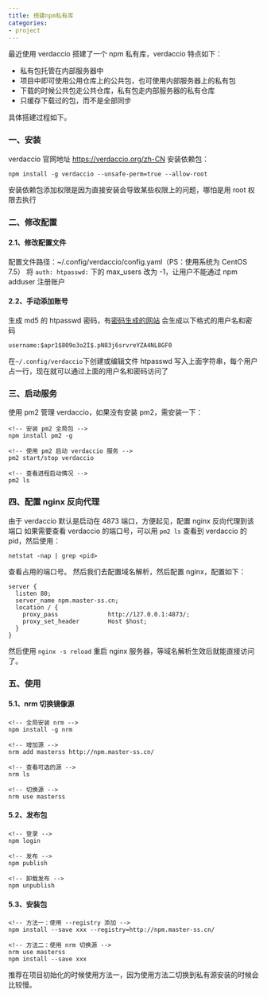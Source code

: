 ```yaml
---
title: 搭建npm私有库
categories:
- project
---
```

最近使用 verdaccio 搭建了一个 npm 私有库，verdaccio 特点如下：
- 私有包托管在内部服务器中
- 项目中即可使用公用仓库上的公共包，也可使用内部服务器上的私有包
- 下载的时候公共包走公共仓库，私有包走内部服务器的私有仓库
- 只缓存下载过的包，而不是全部同步

具体搭建过程如下。
<!--more--> 
### 一、安装
verdaccio 官网地址 https://verdaccio.org/zh-CN
安装依赖包：
```
npm install -g verdaccio --unsafe-perm=true --allow-root
```
安装依赖包添加权限是因为直接安装会导致某些权限上的问题，哪怕是用 root 权限去执行
### 二、修改配置
#### 2.1、修改配置文件
配置文件路径：~/.config/verdaccio/config.yaml（PS：使用系统为 CentOS 7.5）
将 `auth: htpasswd:` 下的 max_users 改为 -1，让用户不能通过 npm adduser 注册账户
#### 2.2、手动添加账号
生成 md5 的 htpasswd 密码，有[密码生成的网站](http://www.htaccesstools.com/htpasswd-generator/)
会生成以下格式的用户名和密码
```
username:$apr1$809o3o2I$.pN83j6srvreYZA4NL8GF0
```
在`~/.config/verdaccio`下创建或编辑文件 htpasswd
写入上面字符串，每个用户占一行，现在就可以通过上面的用户名和密码访问了
### 三、启动服务
使用 pm2 管理 verdaccio，如果没有安装 pm2，需安装一下：
```
<!-- 安装 pm2 全局包 -->
npm install pm2 -g

<!-- 使用 pm2 启动 verdaccio 服务 -->
pm2 start/stop verdaccio

<!-- 查看进程启动情况 -->
pm2 ls
```
### 四、配置 nginx 反向代理
由于 verdaccio 默认是启动在 4873 端口，方便起见，配置 nginx 反向代理到该端口
如果需要查看 verdaccio 的端口号，可以用 `pm2 ls` 查看到 verdaccio 的 pid，然后使用：
```
netstat -nap | grep <pid>
```
查看占用的端口号。
然后我们去配置域名解析，然后配置 nginx，配置如下：
```
server {
  listen 80;
  server_name npm.master-ss.cn;
  location / {
    proxy_pass              http://127.0.0.1:4873/;
    proxy_set_header        Host $host;
  }
}
```
然后使用 `nginx -s reload` 重启 nginx 服务器，等域名解析生效后就能直接访问了。
### 五、使用
#### 5.1、nrm 切换镜像源
```
<!-- 全局安装 nrm -->
npm install -g nrm

<!-- 增加源 -->
nrm add masterss http://npm.master-ss.cn/

<!-- 查看可选的源 -->
nrm ls

<!-- 切换源 -->
nrm use masterss
```
#### 5.2、发布包
```
<!-- 登录 -->
npm login

<!-- 发布 -->
npm publish

<!-- 卸载发布 -->
npm unpublish
```
#### 5.3、安装包
```
<!-- 方法一：使用 --registry 添加 -->
npm install --save xxx --registry=http://npm.master-ss.cn/

<!-- 方法二：使用 nrm 切换源 -->
nrm use masterss
npm install --save xxx 
```
推荐在项目初始化的时候使用方法一，因为使用方法二切换到私有源安装的时候会比较慢。